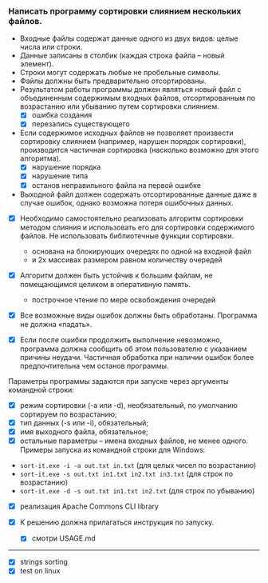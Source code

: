 ### Написать программу сортировки слиянием нескольких файлов.

* Входные файлы содержат данные одного из двух видов: целые числа или строки.
* Данные записаны в столбик (каждая строка файла – новый элемент).
* Строки могут содержать любые не пробельные символы.
* Файлы должны быть предварительно отсортированы.
* Результатом работы программы должен являться новый файл с объединенным содержимым входных файлов, отсортированным по возрастанию или убыванию путем сортировки слиянием.
    - [x] ошибка создания
    - [x] перезапись существующего
* Если содержимое исходных файлов не позволяет произвести сортировку слиянием (например, нарушен порядок сортировки), производится частичная сортировка (насколько возможно для этого алгоритма).
    - [x] нарушение порядка
    - [x] нарушение типа
    - [x] останов неправильного файла на первой ошибке
* Выходной файл должен содержать отсортированные данные даже в случае ошибок, однако возможна потеря ошибочных данных.


- [x] Необходимо самостоятельно реализовать алгоритм сортировки методом слияния и использовать его для сортировки содержимого файлов. Не использовать библиотечные функции сортировки.
    * основана на блокирующих очередях по одной на входной файл
    * и 2х массивах размером равном количеству очередей
- [x] Алгоритм должен быть устойчив к большим файлам, не помещающимся целиком в оперативную память.
    * построчное чтение по мере освобождения очередей
- [x] Все возможные виды ошибок должны быть обработаны. Программа не должна «падать».
- [x] Если после ошибки продолжить выполнение невозможно, программа должна сообщить об этом пользователю с указанием причины неудачи. Частичная обработка при наличии ошибок более предпочтительна чем останов программы.


Параметры программы задаются при запуске через аргументы командной строки:
- [x] режим сортировки (-a или -d), необязательный, по умолчанию сортируем по возрастанию;
- [x] тип данных (-s или -i), обязательный;
- [x] имя выходного файла, обязательное;
- [x] остальные параметры – имена входных файлов, не менее одного.
  Примеры запуска из командной строки для Windows:
* `sort-it.exe -i -a out.txt in.txt` (для целых чисел по возрастанию)
* `sort-it.exe -s out.txt in1.txt in2.txt in3.txt` (для строк по возрастанию)
* `sort-it.exe -d -s out.txt in1.txt in2.txt` (для строк по убыванию)
- [x] реализация Apache Commons CLI library


- [x] К решению должна прилагаться инструкция по запуску.
    - [x] смотри USAGE.md

---

- [x] strings sorting
- [x] test on linux
